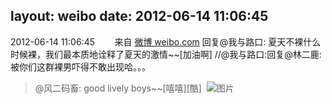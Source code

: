layout: weibo
date: 2012-06-14 11:06:45
---
<meta name="referrer" content="no-referrer" />

2012-06-14 11:06:45  &nbsp;&nbsp;&nbsp;&nbsp;&nbsp;&nbsp; 来自 <a href="http://weibo.com/" rel="nofollow">微博 weibo.com</a>
回复@我与路口: 夏天不裸什么时候裸，我们最本质地诠释了夏天的激情~~[加油啊] //@我与路口:回复@林二鹿:被你们这群裸男吓得不敢出现哈。。。
>  @风二码畜: good lively boys~~[嘻嘻][酷] ​​​
>  ![图片](https://ww4.sinaimg.cn/large/6d2a6003jw1dtwz732yjxj.jpg)
